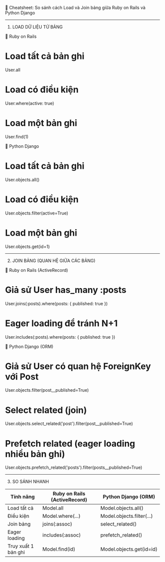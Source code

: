 📘 Cheatsheet: So sánh cách Load và Join bảng giữa Ruby on Rails và Python Django

---

1. LOAD DỮ LIỆU TỪ BẢNG

🔹 Ruby on Rails
  # Load tất cả bản ghi
  User.all

  # Load có điều kiện
  User.where(active: true)

  # Load một bản ghi
  User.find(1)

🔹 Python Django
  # Load tất cả bản ghi
  User.objects.all()

  # Load có điều kiện
  User.objects.filter(active=True)

  # Load một bản ghi
  User.objects.get(id=1)

---

2. JOIN BẢNG (QUAN HỆ GIỮA CÁC BẢNG)

🔹 Ruby on Rails (ActiveRecord)
  # Giả sử User has_many :posts
  User.joins(:posts).where(posts: { published: true })

  # Eager loading để tránh N+1
  User.includes(:posts).where(posts: { published: true })

🔹 Python Django (ORM)
  # Giả sử User có quan hệ ForeignKey với Post
  User.objects.filter(post__published=True)

  # Select related (join)
  User.objects.select_related('post').filter(post__published=True)

  # Prefetch related (eager loading nhiều bản ghi)
  User.objects.prefetch_related('posts').filter(posts__published=True)

---

3. SO SÁNH NHANH

| Tính năng           | Ruby on Rails (ActiveRecord) | Python Django (ORM)         |
|---------------------|------------------------------|------------------------------|
| Load tất cả         | Model.all                    | Model.objects.all()          |
| Điều kiện           | Model.where(...)             | Model.objects.filter(...)    |
| Join bảng           | joins(:assoc)                | select_related()             |
| Eager loading       | includes(:assoc)             | prefetch_related()           |
| Truy xuất 1 bản ghi | Model.find(id)               | Model.objects.get(id=id)     |
